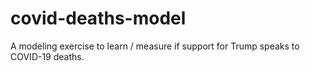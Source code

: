 # covid-deaths-model
A modeling exercise to learn / measure if support for Trump speaks to COVID-19 deaths.
